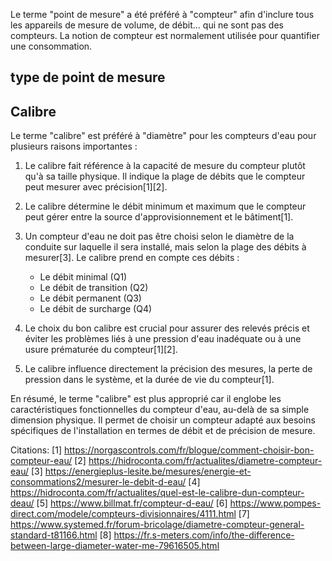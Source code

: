 Le terme "point de mesure" a été préféré à "compteur" afin d'inclure tous les appareils de mesure de volume, de débit... qui ne sont pas des compteurs. La notion de compteur est normalement utilisée pour quantifier une consommation.

## type de point de mesure

## Calibre
Le terme "calibre" est préféré à "diamètre" pour les compteurs d'eau pour plusieurs raisons importantes :

1. Le calibre fait référence à la capacité de mesure du compteur plutôt qu'à sa taille physique. Il indique la plage de débits que le compteur peut mesurer avec précision[1][2].

2. Le calibre détermine le débit minimum et maximum que le compteur peut gérer entre la source d'approvisionnement et le bâtiment[1].

3. Un compteur d'eau ne doit pas être choisi selon le diamètre de la conduite sur laquelle il sera installé, mais selon la plage des débits à mesurer[3]. Le calibre prend en compte ces débits :

   - Le débit minimal (Q1)
   - Le débit de transition (Q2) 
   - Le débit permanent (Q3)
   - Le débit de surcharge (Q4)

4. Le choix du bon calibre est crucial pour assurer des relevés précis et éviter les problèmes liés à une pression d'eau inadéquate ou à une usure prématurée du compteur[1][2].

5. Le calibre influence directement la précision des mesures, la perte de pression dans le système, et la durée de vie du compteur[1].

En résumé, le terme "calibre" est plus approprié car il englobe les caractéristiques fonctionnelles du compteur d'eau, au-delà de sa simple dimension physique. Il permet de choisir un compteur adapté aux besoins spécifiques de l'installation en termes de débit et de précision de mesure.

Citations:
[1] https://norgascontrols.com/fr/blogue/comment-choisir-bon-compteur-eau/
[2] https://hidroconta.com/fr/actualites/diametre-compteur-eau/
[3] https://energieplus-lesite.be/mesures/energie-et-consommations2/mesurer-le-debit-d-eau/
[4] https://hidroconta.com/fr/actualites/quel-est-le-calibre-dun-compteur-deau/
[5] https://www.billmat.fr/compteur-d-eau/
[6] https://www.pompes-direct.com/modele/compteurs-divisionnaires/4111.html
[7] https://www.systemed.fr/forum-bricolage/diametre-compteur-general-standard-t81166.html
[8] https://fr.s-meters.com/info/the-difference-between-large-diameter-water-me-79616505.html

